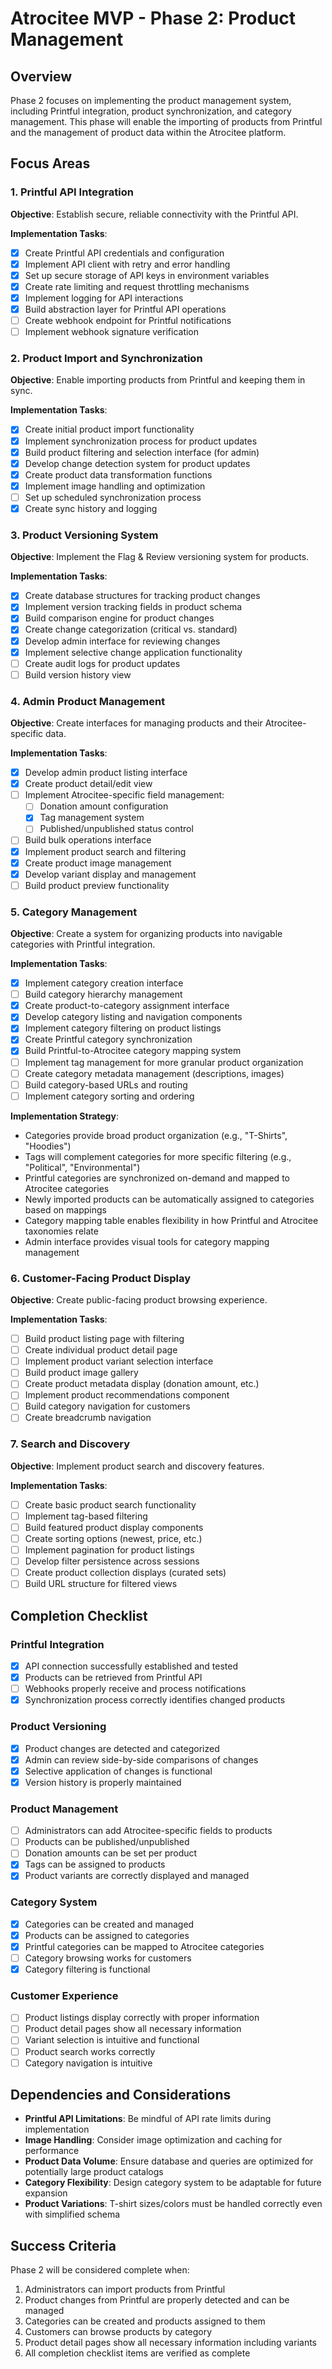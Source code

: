 # Atrocitee MVP - Phase 2: Product Management

## Overview
Phase 2 focuses on implementing the product management system, including Printful integration, product synchronization, and category management. This phase will enable the importing of products from Printful and the management of product data within the Atrocitee platform.

## Focus Areas

### 1. Printful API Integration

**Objective**: Establish secure, reliable connectivity with the Printful API.

**Implementation Tasks**:
- [x] Create Printful API credentials and configuration
- [x] Implement API client with retry and error handling
- [x] Set up secure storage of API keys in environment variables
- [x] Create rate limiting and request throttling mechanisms
- [x] Implement logging for API interactions
- [x] Build abstraction layer for Printful API operations
- [ ] Create webhook endpoint for Printful notifications
- [ ] Implement webhook signature verification

### 2. Product Import and Synchronization

**Objective**: Enable importing products from Printful and keeping them in sync.

**Implementation Tasks**:
- [x] Create initial product import functionality
- [x] Implement synchronization process for product updates
- [x] Build product filtering and selection interface (for admin)
- [x] Develop change detection system for product updates
- [x] Create product data transformation functions
- [x] Implement image handling and optimization
- [ ] Set up scheduled synchronization process
- [x] Create sync history and logging

### 3. Product Versioning System

**Objective**: Implement the Flag & Review versioning system for products.

**Implementation Tasks**:
- [x] Create database structures for tracking product changes
- [x] Implement version tracking fields in product schema
- [x] Build comparison engine for product changes
- [x] Create change categorization (critical vs. standard)
- [x] Develop admin interface for reviewing changes
- [x] Implement selective change application functionality
- [ ] Create audit logs for product updates
- [ ] Build version history view

### 4. Admin Product Management

**Objective**: Create interfaces for managing products and their Atrocitee-specific data.

**Implementation Tasks**:
- [x] Develop admin product listing interface
- [x] Create product detail/edit view
- [ ] Implement Atrocitee-specific field management:
  - [ ] Donation amount configuration
  - [x] Tag management system
  - [ ] Published/unpublished status control
- [ ] Build bulk operations interface
- [x] Implement product search and filtering
- [x] Create product image management
- [x] Develop variant display and management
- [ ] Build product preview functionality

### 5. Category Management

**Objective**: Create a system for organizing products into navigable categories with Printful integration.

**Implementation Tasks**:
- [x] Implement category creation interface
- [ ] Build category hierarchy management
- [x] Create product-to-category assignment interface
- [x] Develop category listing and navigation components
- [x] Implement category filtering on product listings
- [x] Create Printful category synchronization
- [x] Build Printful-to-Atrocitee category mapping system
- [ ] Implement tag management for more granular product organization
- [ ] Create category metadata management (descriptions, images)
- [ ] Build category-based URLs and routing
- [ ] Implement category sorting and ordering

**Implementation Strategy**:
- Categories provide broad product organization (e.g., "T-Shirts", "Hoodies")
- Tags will complement categories for more specific filtering (e.g., "Political", "Environmental")
- Printful categories are synchronized on-demand and mapped to Atrocitee categories
- Newly imported products can be automatically assigned to categories based on mappings
- Category mapping table enables flexibility in how Printful and Atrocitee taxonomies relate
- Admin interface provides visual tools for category mapping management

### 6. Customer-Facing Product Display

**Objective**: Create public-facing product browsing experience.

**Implementation Tasks**:
- [ ] Build product listing page with filtering
- [ ] Create individual product detail page
- [ ] Implement product variant selection interface
- [ ] Build product image gallery
- [ ] Create product metadata display (donation amount, etc.)
- [ ] Implement product recommendations component
- [ ] Build category navigation for customers
- [ ] Create breadcrumb navigation

### 7. Search and Discovery

**Objective**: Implement product search and discovery features.

**Implementation Tasks**:
- [ ] Create basic product search functionality
- [ ] Implement tag-based filtering
- [ ] Build featured product display components
- [ ] Create sorting options (newest, price, etc.)
- [ ] Implement pagination for product listings
- [ ] Develop filter persistence across sessions
- [ ] Create product collection displays (curated sets)
- [ ] Build URL structure for filtered views

## Completion Checklist

### Printful Integration
- [x] API connection successfully established and tested
- [x] Products can be retrieved from Printful API
- [ ] Webhooks properly receive and process notifications
- [x] Synchronization process correctly identifies changed products

### Product Versioning
- [x] Product changes are detected and categorized
- [x] Admin can review side-by-side comparisons of changes
- [x] Selective application of changes is functional
- [x] Version history is properly maintained

### Product Management
- [ ] Administrators can add Atrocitee-specific fields to products
- [ ] Products can be published/unpublished
- [ ] Donation amounts can be set per product
- [x] Tags can be assigned to products
- [x] Product variants are correctly displayed and managed

### Category System
- [x] Categories can be created and managed
- [x] Products can be assigned to categories
- [x] Printful categories can be mapped to Atrocitee categories
- [ ] Category browsing works for customers
- [x] Category filtering is functional

### Customer Experience
- [ ] Product listings display correctly with proper information
- [ ] Product detail pages show all necessary information
- [ ] Variant selection is intuitive and functional
- [ ] Product search works correctly
- [ ] Category navigation is intuitive

## Dependencies and Considerations

- **Printful API Limitations**: Be mindful of API rate limits during implementation
- **Image Handling**: Consider image optimization and caching for performance
- **Product Data Volume**: Ensure database and queries are optimized for potentially large product catalogs
- **Category Flexibility**: Design category system to be adaptable for future expansion
- **Product Variations**: T-shirt sizes/colors must be handled correctly even with simplified schema

## Success Criteria

Phase 2 will be considered complete when:
1. Administrators can import products from Printful
2. Product changes from Printful are properly detected and can be managed
3. Categories can be created and products assigned to them
4. Customers can browse products by category
5. Product detail pages show all necessary information including variants
6. All completion checklist items are verified as complete 